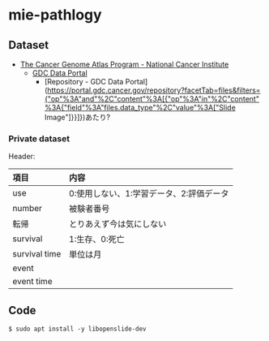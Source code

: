 # mie-pathlogy

## Dataset
- [The Cancer Genome Atlas Program - National Cancer Institute](https://www.cancer.gov/about-nci/organization/ccg/research/structural-genomics/tcga)
    - [GDC Data Portal](https://gdc.cancer.gov/access-data/gdc-data-portal)
        - [Repository - GDC Data Portal](https://portal.gdc.cancer.gov/repository?facetTab=files&filters={"op"%3A"and"%2C"content"%3A[{"op"%3A"in"%2C"content"%3A{"field"%3A"files.data_type"%2C"value"%3A["Slide Image"]}}]})あたり?

### Private dataset
Header:

| 項目          | 内容 |
| :------------ | :--- |
| use           | 0:使用しない、1:学習データ、2:評価データ |
| number        | 被験者番号 |
| 転帰          | とりあえず今は気にしない |
| survival      | 1:生存、0:死亡 |
| survival time | 単位は月 |
| event         | |
| event time    | |


## Code

```shell-session
$ sudo apt install -y libopenslide-dev
```


